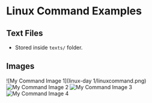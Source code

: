 
# Linux Command Examples

## Text Files

- Stored inside `texts/` folder.

## Images

![My Command Image 1](linux-day 1/linuxcommand.png)
![My Command Image 2](assignment/1.png)
![My Command Image 3](assignment/2.png)
![My Command Image 4](assignment/3.png)


